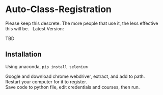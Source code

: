 # Auto-Class-Registration

Please keep this descrete. The more people that use it, the less effective this will be.  
Latest Version:  

TBD

## Installation
Using anaconda,
`pip install selenium`  

Google and download chrome webdriver, extract, and add to path.  
Restart your computer for it to register.  
Save code to python file, edit credentials and courses, then run.
